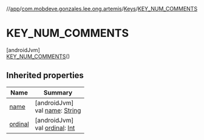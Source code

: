 //[app](../../../../index.md)/[com.mobdeve.gonzales.lee.ong.artemis](../../index.md)/[Keys](../index.md)/[KEY_NUM_COMMENTS](index.md)

# KEY_NUM_COMMENTS

[androidJvm]\
[KEY_NUM_COMMENTS](index.md)()

## Inherited properties

| Name | Summary |
|---|---|
| [name](name.md) | [androidJvm]<br>val [name](name.md): [String](https://kotlinlang.org/api/latest/jvm/stdlib/kotlin/-string/index.html) |
| [ordinal](ordinal.md) | [androidJvm]<br>val [ordinal](ordinal.md): [Int](https://kotlinlang.org/api/latest/jvm/stdlib/kotlin/-int/index.html) |
